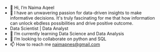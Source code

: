 - 👋 Hi, I’m Naima Aqeel
- 👀 I have an unwavering passion for data-driven insights to make informative decisions. It's truly fascinating for me that how information can unlock ebdless possibilities and drive positive outcome.
- Data Scientist | Data Analyst
- 🌱 I’m currently learning Data Science and Data Analysis
- 💞️ I’m looking to collaborate on python and SQL
- 📫 How to reach me naimapnes@gmail.com

<!---
NaimaAqeel/NaimaAqeel is a ✨ special ✨ repository because its `README.md` (this file) appears on your GitHub profile.
You can click the Preview link to take a look at your changes.
--->
